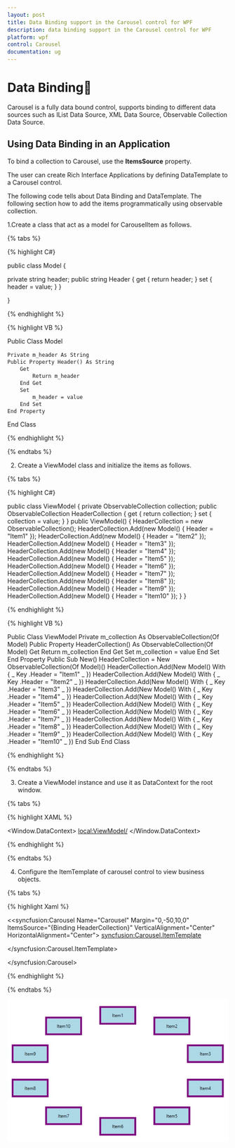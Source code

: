 ```yaml
---
layout: post
title: Data Binding support in the Carousel control for WPF
description: data binding support in the Carousel control for WPF
platform: wpf
control: Carousel
documentation: ug
---
```


# Data Binding

Carousel is a fully data bound control, supports binding to different data sources such as IList Data Source, XML Data Source, Observable Collection Data Source.

## Using Data Binding in an Application


To bind a collection to Carousel, use the **ItemsSource** property.

The user can create Rich Interface Applications by defining DataTemplate to a Carousel control.

The following code tells about Data Binding and DataTemplate.
The following section how to add the items programmatically using observable collection.

1.Create a class that act as a model for CarouselItem as follows.

{% tabs %}

{% highlight C#}

public class Model
{

private string header;
public string Header
{
get { return header; }
set { header = value; }
}

}

{% endhighlight %}

{% highlight VB %}

Public Class Model

	Private m_header As String
	Public Property Header() As String
		Get
			Return m_header
		End Get
		Set
			m_header = value
		End Set
	End Property

End Class

{% endhighlight %}

{% endtabs %}

2.	Create a ViewModel class and initialize the items as follows.

{% tabs %}

{% highlight C#}

public class ViewModel
{
private ObservableCollection<Model> collection;
public ObservableCollection<Model> HeaderCollection
{
get { return collection; }
set { collection = value; }
}
public ViewModel()
{
HeaderCollection = new ObservableCollection<Model>();
HeaderCollection.Add(new Model() { Header = "Item1" });
HeaderCollection.Add(new Model() { Header = "Item2" });
HeaderCollection.Add(new Model() { Header = "Item3" });
HeaderCollection.Add(new Model() { Header = "Item4" });
HeaderCollection.Add(new Model() { Header = "Item5" });
HeaderCollection.Add(new Model() { Header = "Item6" });
HeaderCollection.Add(new Model() { Header = "Item7" });
HeaderCollection.Add(new Model() { Header = "Item8" });
HeaderCollection.Add(new Model() { Header = "Item9" });
HeaderCollection.Add(new Model() { Header = "Item10" });
}
}

{% endhighlight %}

{% highlight VB %}

Public Class ViewModel
Private m_collection As ObservableCollection(Of Model)
Public Property HeaderCollection() As ObservableCollection(Of Model)
Get
Return m_collection
End Get
Set
m_collection = value
End Set
End Property
Public Sub New()
HeaderCollection = New ObservableCollection(Of Model)()
HeaderCollection.Add(New Model() With { _
Key .Header = "Item1" _
})
HeaderCollection.Add(New Model() With { _
Key .Header = "Item2" _
})
HeaderCollection.Add(New Model() With { _
Key .Header = "Item3" _
})
HeaderCollection.Add(New Model() With { _
Key .Header = "Item4" _
})
HeaderCollection.Add(New Model() With { _
Key .Header = "Item5" _
})
HeaderCollection.Add(New Model() With { _
Key .Header = "Item6" _
})
HeaderCollection.Add(New Model() With { _
Key .Header = "Item7" _
})
HeaderCollection.Add(New Model() With { _
Key .Header = "Item8" _
})
HeaderCollection.Add(New Model() With { _
Key .Header = "Item9" _
})
HeaderCollection.Add(New Model() With { _
Key .Header = "Item10" _
})
End Sub
End Class

{% endhighlight %}

{% endtabs %}

3. Create a ViewModel instance and use it as DataContext for the root window.

{% tabs %}

{% highlight XAML %}

<Window.DataContext>
<local:ViewModel/>
</Window.DataContext>

{% endhighlight %}

{% endtabs %}

4. Configure the ItemTemplate of carousel control to view business objects.

{% tabs %}

{% highlight Xaml %}

<<syncfusion:Carousel Name="Carousel"
Margin="0,-50,10,0"
ItemsSource="{Binding HeaderCollection}"
VerticalAlignment="Center"
HorizontalAlignment="Center">
<syncfusion:Carousel.ItemTemplate>
<DataTemplate>
<Border Height="50" Width="100" BorderBrush="Purple" BorderThickness="5" Background="LightBlue">
<TextBlock Text="{Binding Header}"/>
</Border>

</DataTemplate>

</syncfusion:Carousel.ItemTemplate>

</syncfusion:Carousel>

{% endhighlight %}

{% endtabs %}




![](Data-Binding_images/Data-Binding_img1.jpeg)


